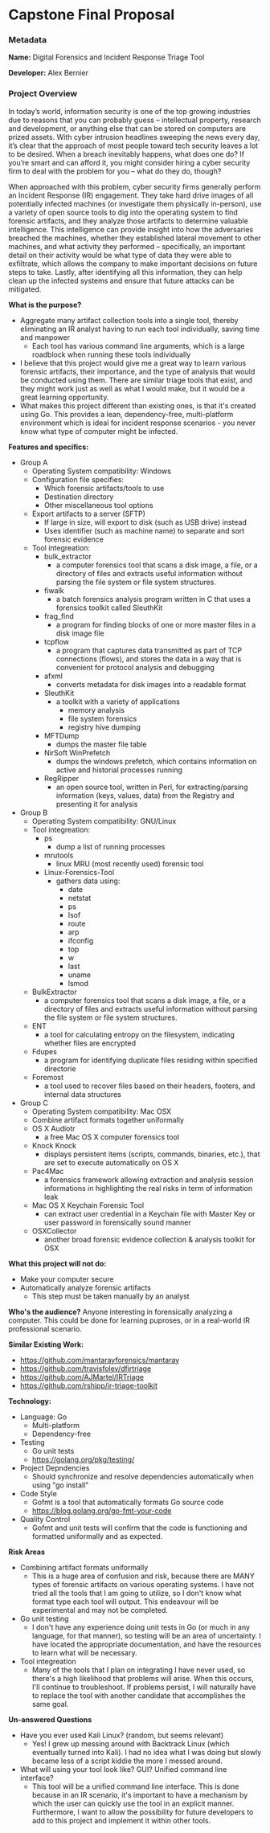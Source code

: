 # **Capstone Final Proposal**


### Metadata

**Name:** Digital Forensics and Incident Response Triage Tool

**Developer:** Alex Bernier

### Project Overview

In today’s world, information security is one of the top growing industries due to reasons that you can probably guess – intellectual property, research and development, or anything else that can be stored on computers are prized assets. With cyber intrusion headlines sweeping the news every day, it’s clear that the approach of most people toward tech security leaves a lot to be desired. When a breach inevitably happens, what does one do? If you’re smart and can afford it, you might consider hiring a cyber security firm to deal with the problem for you – what do they do, though?

When approached with this problem, cyber security firms generally perform an Incident Response (IR) engagement. They take hard drive images of all potentially infected machines (or investigate them physically in-person), use a variety of open source tools to dig into the operating system to find forensic artifacts, and they analyze those artifacts to determine valuable intelligence. This intelligence can provide insight into how the adversaries breached the machines, whether they established lateral movement to other machines, and what activity they performed – specifically, an important detail on their activity would be what type of data they were able to exfiltrate, which allows the company to make important decisions on future steps to take. Lastly, after identifying all this information, they can help clean up the infected systems and ensure that future attacks can be mitigated.

**What is the purpose?**
  - Aggregate many artifact collection tools into a single tool, thereby eliminating an IR analyst having to run each tool individually, saving time and manpower
    - Each tool has various command line arguments, which is a large roadblock when running these tools individually
- I believe that this project would give me a great way to learn various forensic artifacts, their importance, and the type of analysis that would be conducted using them. There are similar triage tools that exist, and they might work just as well as what I would make, but it would be a great learning opportunity.
- What makes this project different than existing ones, is that it's created using Go. This provides a lean, dependency-free, multi-platform environment which is ideal for incident response scenarios - you never know what type of computer might be infected.


**Features and specifics:**
  - Group A
    - Operating System compatibility: Windows
    - Configuration file specifies:
        - Which forensic artifacts/tools to use
        - Destination directory
        - Other miscellaneous tool options
    - Export artifacts to a server (SFTP)
        - If large in size, will export to disk (such as USB drive) instead
        - Uses identifier (such as machine name) to separate and sort forensic evidence
    - Tool integreation:
        - bulk_extractor
            - a computer forensics tool that scans a disk image, a file, or a directory of files and extracts useful information without parsing the file system or file system structures.
        - fiwalk
            - a batch forensics analysis program written in C that uses a forensics toolkit called SleuthKit
        - frag_find
            - a program for finding blocks of one or more master files in a disk image file
        - tcpflow
            - a program that captures data transmitted as part of TCP connections (flows), and stores the data in a way that is convenient for protocol analysis and debugging
        - afxml
            - converts metadata for disk images into a readable format
        - SleuthKit
            - a toolkit with a variety of applications
                - memory analysis
                - file system forensics
                - registry hive dumping
        - MFTDump
            - dumps the master file table
        - NirSoft WinPrefetch
            - dumps the windows prefetch, which contains information on active and historial processes running
        - RegRipper
            - an open source tool, written in Perl, for extracting/parsing information (keys, values, data) from the Registry and presenting it for analysis
  - Group B
    - Operating System compatibility: GNU/Linux
    - Tool integreation:
        - ps
            - dump a list of running processes
        - mrutools
            - linux MRU (most recently used) forensic tool
        - Linux-Forensics-Tool
            - gathers data using:
                - date
                - netstat
                - ps
                - lsof
                - route
                - arp
                - ifconfig
                - top
                - w
                - last
                - uname
                - lsmod
    - BulkExtractor
        - a computer forensics tool that scans a disk image, a file, or a directory of files and extracts useful information without parsing the file system or file system structures.
    - ENT
        - a tool for calculating entropy on the filesystem, indicating whether files are encrypted
    - Fdupes
        - a program for identifying duplicate files residing
within specified directorie
    - Foremost
        - a tool used to recover files based on their headers, footers, and internal data structures
  - Group C
    - Operating System compatibility: Mac OSX
    - Combine artifact formats together uniformally 
    - OS X Audiotr
        - a free Mac OS X computer forensics tool
    - Knock Knock
        - displays persistent items (scripts, commands, binaries, etc.), that are set to execute automatically on OS X
    - Pac4Mac
        - a forensics framework allowing extraction and analysis session informations in highlighting the real risks in term of information leak
    - Mac OS X Keychain Forensic Tool
        - can extract user credential in a Keychain file with Master Key or user password in forensically sound manner
    - OSXCollector
        -  another broad forensic evidence collection & analysis toolkit for OSX
        
**What this project will not do:**
  - Make your computer secure
  - Automatically analyze forensic artifacts
    - This step must be taken manually by an analyst


**Who's the audience?**
Anyone interesting in forensically analyzing a computer. This could be done for learning puproses, or in a real-world IR professional scenario. 

**Similar Existing Work:**
- https://github.com/mantarayforensics/mantaray
- https://github.com/travisfoley/dfirtriage
- https://github.com/AJMartel/IRTriage
- https://github.com/rshipp/ir-triage-toolkit

**Technology:**
- Language: Go
    - Multi-platform
    - Dependency-free
- Testing
    - Go unit tests
    - https://golang.org/pkg/testing/
- Project Depndencies
    - Should synchronize and resolve dependencies automatically when using "go install"
- Code Style
    - Gofmt is a tool that automatically formats Go source code
    - https://blog.golang.org/go-fmt-your-code
- Quality Control
    - Gofmt and unit tests will confirm that the code is functioning and formatted uniformally and as expected.
    
**Risk Areas**
- Combining artifact formats uniformally
    - This is a huge area of confusion and risk, because there are MANY types of forensic artifacts on various operating systems. I have not tried all the tools that I am going to utilize, so I don't know what format type each tool will output. This endeavour will be experimental and may not be completed. 
- Go unit testing
    - I don't have any experience doing unit tests in Go (or much in any language, for that manner), so testing will be an area of uncertainty. I have located the appropriate documentation, and have the resources to learn what will be necessary. 
- Tool integreation
    - Many of the tools that I plan on integrating I have never used, so there's a high likelihood that problems will arise. When this occurs, I'll continue to troubleshoot. If problems persist, I will naturally have to replace the tool with another candidate that accomplishes the same goal. 

**Un-answered Questions**
- Have you ever used Kali Linux? (random, but seems relevant)
    - Yes! I grew up messing around with Backtrack Linux (which eventually turned into Kali). I had no idea what I was doing but slowly became less of a script kiddie the more I messed around.
- What will using your tool look like? GUI? Unified command line interface?
    - This tool will be a unified command line interface. This is done because in an IR scenario, it's important to have a mechanism by which the user can quickly use the tool in an explicit manner. Furthermore, I want to allow the possibility for future developers to add to this project and implement it within other tools.    
